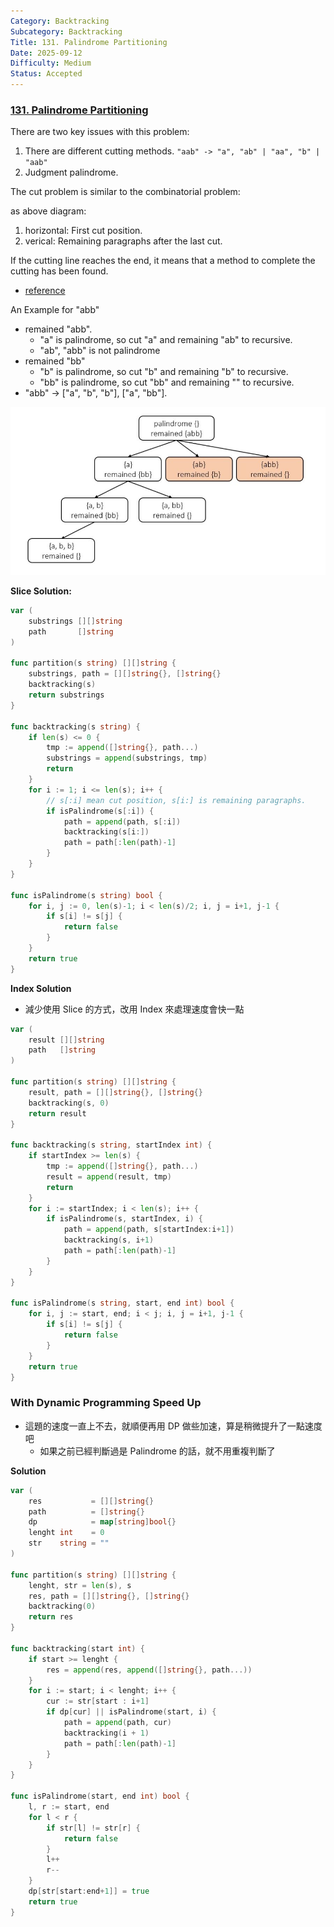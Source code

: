 ```yaml
---
Category: Backtracking
Subcategory: Backtracking
Title: 131. Palindrome Partitioning
Date: 2025-09-12
Difficulty: Medium
Status: Accepted
---
```

### [131. Palindrome Partitioning]

There are two key issues with this problem:
1. There are different cutting methods. `"aab" -> "a", "ab" | "aa", "b" | "aab"`
2. Judgment palindrome.

The cut problem is similar to the combinatorial problem:

as above diagram:
1. horizontal: First cut position.
2. verical: Remaining paragraphs after the last cut.

If the cutting line reaches the end, it means that a method to complete the cutting has been found.
-	[reference]

An Example for "abb"
-	remained "abb".
	-	"a" is palindrome, so cut "a" and remaining "ab" to recursive.
	-	"ab", "abb" is not palindrome
-	remained "bb"
	-	"b" is palindrome, so cut "b" and remaining "b" to recursive.
	-	"bb" is palindrome, so cut "bb" and remaining "" to recursive.
-	"abb" -> ["a", "b", "b"], ["a", "bb"].

![](/_image/131.Palindrome_Partitioning/1.jpg)

**Slice Solution:** 
```go
var (
	substrings [][]string
	path       []string
)

func partition(s string) [][]string {
	substrings, path = [][]string{}, []string{}
	backtracking(s)
	return substrings
}

func backtracking(s string) {
	if len(s) <= 0 {
		tmp := append([]string{}, path...)
		substrings = append(substrings, tmp)
		return
	}
	for i := 1; i <= len(s); i++ {
		// s[:i] mean cut position, s[i:] is remaining paragraphs.
		if isPalindrome(s[:i]) {
			path = append(path, s[:i])
			backtracking(s[i:])
			path = path[:len(path)-1]
		}
	}
}

func isPalindrome(s string) bool {
	for i, j := 0, len(s)-1; i < len(s)/2; i, j = i+1, j-1 {
		if s[i] != s[j] {
			return false
		}
	}
	return true
}
```

**Index Solution**
-	減少使用 Slice 的方式，改用 Index 來處理速度會快一點
```go
var (
	result [][]string
	path   []string
)

func partition(s string) [][]string {
	result, path = [][]string{}, []string{}
	backtracking(s, 0)
	return result
}

func backtracking(s string, startIndex int) {
	if startIndex >= len(s) {
		tmp := append([]string{}, path...)
		result = append(result, tmp)
		return
	}
	for i := startIndex; i < len(s); i++ {
		if isPalindrome(s, startIndex, i) {
			path = append(path, s[startIndex:i+1])
			backtracking(s, i+1)
			path = path[:len(path)-1]
		}
	}
}

func isPalindrome(s string, start, end int) bool {
	for i, j := start, end; i < j; i, j = i+1, j-1 {
		if s[i] != s[j] {
			return false
		}
	}
	return true
}
```

### With Dynamic Programming Speed Up

-	這題的速度一直上不去，就順便再用 DP 做些加速，算是稍微提升了一點速度吧
	-	如果之前已經判斷過是 Palindrome 的話，就不用重複判斷了

**Solution**
```go
var (
	res           = [][]string{}
	path          = []string{}
	dp            = map[string]bool{}
	lenght int    = 0
	str    string = ""
)

func partition(s string) [][]string {
	lenght, str = len(s), s
	res, path = [][]string{}, []string{}
	backtracking(0)
	return res
}

func backtracking(start int) {
	if start >= lenght {
		res = append(res, append([]string{}, path...))
	}
	for i := start; i < lenght; i++ {
		cur := str[start : i+1]
		if dp[cur] || isPalindrome(start, i) {
			path = append(path, cur)
			backtracking(i + 1)
			path = path[:len(path)-1]
		}
	}
}

func isPalindrome(start, end int) bool {
    l, r := start, end
	for l < r {
		if str[l] != str[r] {
			return false
		}
		l++
		r--
	}
	dp[str[start:end+1]] = true
	return true
}
```


[reference]: https://github.com/youngyangyang04/leetcode-master/blob/master/problems/0131.%E5%88%86%E5%89%B2%E5%9B%9E%E6%96%87%E4%B8%B2.md
[131. Palindrome Partitioning]: https://leetcode.com/problems/palindromic-substrings/